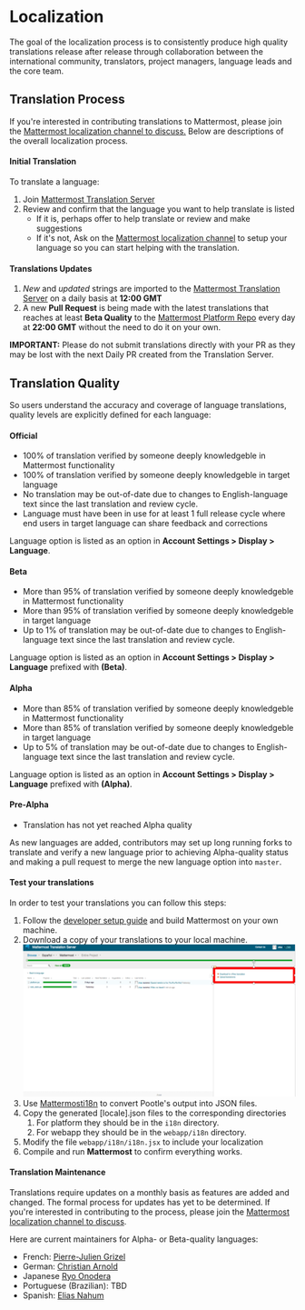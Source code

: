 # Localization 

The goal of the localization process is to consistently produce high quality translations release after release through collaboration between the international community, translators, project managers, language leads and the core team.

## Translation Process

If you're interested in contributing translations to Mattermost, please join the [Mattermost localization channel to discuss.](https://pre-release.mattermost.com/core/channels/localization) Below are descriptions of the overall localization process.

#### Initial Translation

To translate a language:
1. Join [Mattermost Translation Server](http://translate.mattermost.com)
2. Review and confirm that the language you want to help translate is listed
    - If it is, perhaps offer to help translate or review and make suggestions
    - If it's not, Ask on the [Mattermost localization channel](https://pre-release.mattermost.com/core/channels/localization) to setup your language so you can start helping with the translation.

#### Translations Updates

1. *New* and *updated* strings are imported to the [Mattermost Translation Server](http://translate.mattermost.com) on a daily basis at **12:00 GMT**
2. A new **Pull Request** is being made with the latest translations that reaches at least **Beta Quality** to the [Mattermost Platform Repo](https://github.com/mattermost/platform) every day at **22:00 GMT** without the need to do it on your own.

**IMPORTANT:** Please do not submit translations directly with your PR as they may be lost with the next Daily PR created from the Translation Server.

## Translation Quality

So users understand the accuracy and coverage of language translations, quality levels are explicitly defined for each language:

#### Official
- 100% of translation verified by someone deeply knowledgeble in Mattermost functionality
- 100% of translation verified by someone deeply knowledgeble in target language
- No translation may be out-of-date due to changes to English-language text since the last translation and review cycle.
- Language must have been in use for at least 1 full release cycle where end users in target language can share feedback and corrections

Language option is listed as an option in **Account Settings > Display > Language**.

#### Beta
- More than 95% of translation verified by someone deeply knowledgeble in Mattermost functionality
- More than 95% of translation verified by someone deeply knowledgeble in target language
- Up to 1% of translation may be out-of-date due to changes to English-language text since the last translation and review cycle.

Language option is listed as an option in **Account Settings > Display > Language** prefixed with **(Beta)**.

#### Alpha
- More than 85% of translation verified by someone deeply knowledgeble in Mattermost functionality
- More than 85% of translation verified by someone deeply knowledgeble in target language
- Up to 5% of translation may be out-of-date due to changes to English-language text since the last translation and review cycle.

Language option is listed as an option in **Account Settings > Display > Language** prefixed with **(Alpha)**.

#### Pre-Alpha
- Translation has not yet reached Alpha quality

As new languages are added, contributors may set up long running forks to translate and verify a new language prior to achieving Alpha-quality status and making a pull request to merge the new language option into `master`.

#### Test your translations

In order to test your translations you can follow this steps:
1. Follow the [developer setup guide](http://docs.mattermost.com/developer/developer-setup.html) and build Mattermost on your own machine.
2. Download a copy of your translations to your local machine.
    ![translations_download](../images/translations_download.png)
3. Use [Mattermosti18n](https://github.com/rodrigocorsi2/mattermosti18n#convert-po---json) to convert Pootle's output into JSON files.
4. Copy the generated [locale].json files to the corresponding directories
    1. For platform they should be in the `i18n` directory.
    2. For webapp they should be in the `webapp/i18n` directory.
5. Modify the file `webapp/i18n/i18n.jsx` to include your localization
6. Compile and run **Mattermost** to confirm everything works.

#### Translation Maintenance

Translations require updates on a monthly basis as features are added and changed. The formal process for updates has yet to be determined. If you're interested in contributing to the process, please join the [Mattermost localization channel to discuss](https://pre-release.mattermost.com/core/channels/localization).

Here are current maintainers for Alpha- or Beta-quality languages:

- French: [Pierre-Julien Grizel](https://github.com/pjgrizel)
- German: [Christian Arnold](https://github.com/meilon)
- Japanese [Ryo Onodera](https://github.com/ryoon)
- Portuguese (Brazilian): TBD
- Spanish: [Elias Nahum](https://github.com/enahum)
